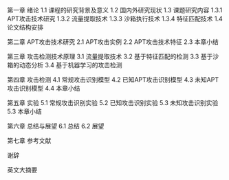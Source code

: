 第一章 绪论
    1.1 课程的研究背景及意义
    1.2 国内外研究现状
    1.3 课题研究内容
        1.3.1 APT攻击技术研究
        1.3.2 流量提取技术
        1.3.3 沙箱执行技术
        1.3.4 特征匹配技术
    1.4 论文结构安排

第二章 APT攻击技术研究
    2.1 APT攻击实例
    2.2 APT攻击技术特征
    2.3 本章小结

第三章 攻击检测技术原理
    3.1 流量提取技术
    3.2 基于特征匹配的检测
    3.3 基于沙箱的动态分析
    3.4 基于机器学习的攻击检测 

第四章 攻击检测
    4.1 常规攻击识别模型
    4.2 已知APT攻击识别模型
    4.3 未知APT攻击识别模型
    4.4 本章小结

第五章 实验
    5.1 常规攻击识别实验
    5.2 已知攻击识别实验
    5.3 未知攻击识别实验
    5.3 本章小结

第六章 总结与展望
    6.1 总结
    6.2 展望

第七章 参考文献

谢辞

英文大摘要